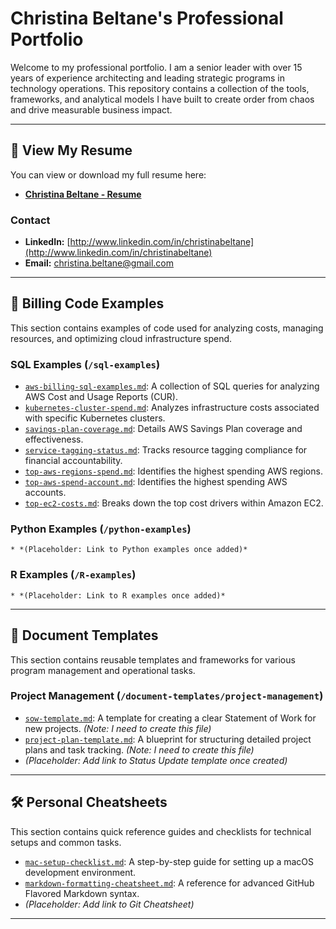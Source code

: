 # Christina Beltane's Professional Portfolio

Welcome to my professional portfolio. I am a senior leader with over 15 years of experience architecting and leading strategic programs in technology operations. This repository contains a collection of the tools, frameworks, and analytical models I have built to create order from chaos and drive measurable business impact.

---

## 📄 View My Resume

You can view or download my full resume here:

* **[Christina Beltane - Resume](./Christina_Beltane_Resume.pdf)** 

### **Contact**

* **LinkedIn:** [http://www.linkedin.com/in/christinabeltane](http://www.linkedin.com/in/christinabeltane)
* **Email:** christina.beltane@gmail.com
---

## 📂 Billing Code Examples

This section contains examples of code used for analyzing costs, managing resources, and optimizing cloud infrastructure spend.

### **SQL Examples (`/sql-examples`)** 

* [`aws-billing-sql-examples.md`](./billing-code-examples/sql-examples/AWS-Billing-SQL-Examples.md): A collection of SQL queries for analyzing AWS Cost and Usage Reports (CUR). 
* [`kubernetes-cluster-spend.md`](./billing-code-examples/sql-examples/kubernetes-cluster-spend.md): Analyzes infrastructure costs associated with specific Kubernetes clusters.
* [`savings-plan-coverage.md`](./billing-code-examples/sql-examples/savings-plan-coverage.md): Details AWS Savings Plan coverage and effectiveness.
* [`service-tagging-status.md`](./billing-code-examples/sql-examples/service-tagging-status.md): Tracks resource tagging compliance for financial accountability.
* [`top-aws-regions-spend.md`](./billing-code-examples/sql-examples/top-aws-regions-spend.md): Identifies the highest spending AWS regions.
* [`top-aws-spend-account.md`](./billing-code-examples/sql-examples/top-aws-spend-account.md): Identifies the highest spending AWS accounts.
* [`top-ec2-costs.md`](./billing-code-examples/sql-examples/top-ec2-costs.md): Breaks down the top cost drivers within Amazon EC2.


### **Python Examples (`/python-examples`)**
    * *(Placeholder: Link to Python examples once added)*

### **R Examples (`/R-examples`)**
    * *(Placeholder: Link to R examples once added)*

---

## 📄 Document Templates

This section contains reusable templates and frameworks for various program management and operational tasks.

### **Project Management (`/document-templates/project-management`)**

* [`sow-template.md`](./document-templates/project-management/sow-template.md): A template for creating a clear Statement of Work for new projects. *(Note: I need to create this file)*
* [`project-plan-template.md`](./document-templates/project-management/project-plan-template.md): A blueprint for structuring detailed project plans and task tracking. *(Note: I need to create this file)*
* *(Placeholder: Add link to Status Update template once created)*

---

## 🛠️ Personal Cheatsheets

This section contains quick reference guides and checklists for technical setups and common tasks.

* [`mac-setup-checklist.md`](./personal-cheat-sheets/mac-setup-checklist.md): A step-by-step guide for setting up a macOS development environment.
* [`markdown-formatting-cheatsheet.md`](./personal-cheat-sheets/markdown-formatting-cheatsheet.md): A reference for advanced GitHub Flavored Markdown syntax.
* *(Placeholder: Add link to Git Cheatsheet)*

---


